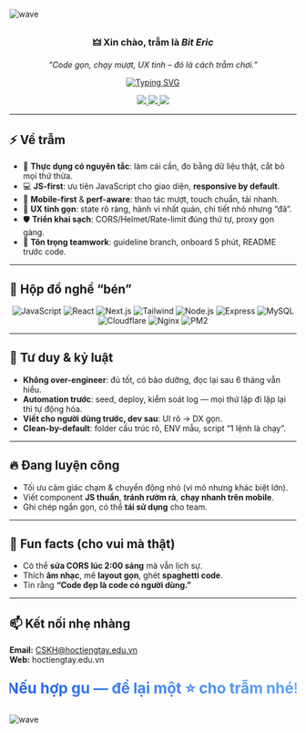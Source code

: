 
<!-- Wave header -->
![wave](https://capsule-render.vercel.app/api?type=waving&height=200&color=0:2563eb,100:60a5fa&text=Bit%20Eric&fontColor=ffffff&fontAlign=50&fontAlignY=40&desc=Full-stack%20Builder%20·%20JS-first%20·%20Mobile-first&descAlign=50&descAlignY=65&animation=twinkling)

<div align="center">

### 🜲 **Xin chào, trẫm là _Bit Eric_**  
*“Code gọn, chạy mượt, UX tinh – đó là cách trẫm chơi.”*

<!-- Typing effect -->
[![Typing SVG](https://readme-typing-svg.demolab.com?font=Fira+Code&weight=700&size=22&pause=1200&center=true&vCenter=true&width=700&lines=%F0%9F%91%8B+Ch%C3%A0o+th%E1%BA%BF+gi%E1%BB%9Bi%2C+ta+l%C3%A0+Bit+Eric;🚀+Full-stack+Builder+%7C+JS-first+%7C+Mobile-first;✨+Thi%E1%BA%BFt+k%E1%BA%BF+%C4%91%E1%BA%B7c+%C4%91%C3%A8%2C+tr%E1%BA%A3i+nghi%E1%BB%87m+m%C6%B0%E1%BB%A3t+nh%C6%B0+b%C6%A1)](https://git.io/typing-svg)

<!-- Social & counters -->
<a href="https://github.com/biteric">
  <img src="https://komarev.com/ghpvc/?username=biteric&label=Profile%20views&color=0e75b6&style=flat" />
</a>
<a href="https://github.com/biteric?tab=followers">
  <img src="https://img.shields.io/github/followers/biteric?style=flat&label=Followers" />
</a>
<a href="https://github.com/biteric?tab=repositories">
  <img src="https://img.shields.io/github/stars/biteric?affiliations=OWNER%2CCOLLABORATOR&style=flat&label=Stars" />
</a>

</div>

---

## ⚡ Về trẫm
- 🧠 **Thực dụng có nguyên tắc**: làm cái cần, đo bằng dữ liệu thật, cắt bỏ mọi thứ thừa.
- 💻 **JS-first**: ưu tiên JavaScript cho giao diện, **responsive by default**.
- 📱 **Mobile-first** & **perf-aware**: thao tác mượt, touch chuẩn, tải nhanh.
- 🎯 **UX tinh gọn**: state rõ ràng, hành vi nhất quán, chi tiết nhỏ nhưng “đã”.
- 🛡️ **Triển khai sạch**: CORS/Helmet/Rate-limit đúng thứ tự, proxy gọn gàng.
- 🤝 **Tôn trọng teamwork**: guideline branch, onboard 5 phút, README trước code.

---

## 🧰 Hộp đồ nghề “bén”
<div align="center">
  
![JavaScript](https://img.shields.io/badge/JavaScript-000?logo=javascript&logoColor=F7DF1E)
![React](https://img.shields.io/badge/React-000?logo=react)
![Next.js](https://img.shields.io/badge/Next.js-000?logo=nextdotjs)
![Tailwind](https://img.shields.io/badge/Tailwind-000?logo=tailwindcss)
![Node.js](https://img.shields.io/badge/Node.js-000?logo=nodedotjs)
![Express](https://img.shields.io/badge/Express-000?logo=express)
![MySQL](https://img.shields.io/badge/MySQL-000?logo=mysql)
![Cloudflare](https://img.shields.io/badge/Cloudflare-000?logo=cloudflare)
![Nginx](https://img.shields.io/badge/Nginx-000?logo=nginx)
![PM2](https://img.shields.io/badge/PM2-000?logo=pm2)

</div>

---

## 🧭 Tư duy & kỷ luật
- **Không over-engineer**: đủ tốt, có bảo dưỡng, đọc lại sau 6 tháng vẫn hiểu.
- **Automation trước**: seed, deploy, kiểm soát log — mọi thứ lặp đi lặp lại thì tự động hóa.
- **Viết cho người dùng trước, dev sau**: UI rõ → DX gọn.
- **Clean-by-default**: folder cấu trúc rõ, ENV mẫu, script “1 lệnh là chạy”.

---

## 🔥 Đang luyện công
- Tối ưu cảm giác chạm & chuyển động nhỏ (vi mô nhưng khác biệt lớn).
- Viết component **JS thuần**, **tránh rườm rà**, **chạy nhanh trên mobile**.
- Ghi chép ngắn gọn, có thể **tái sử dụng** cho team.

---

## 🧩 Fun facts (cho vui mà thật)
- Có thể **sửa CORS lúc 2:00 sáng** mà vẫn lịch sự.
- Thích **âm nhạc**, mê **layout gọn**, ghét **spaghetti code**.
- Tin rằng **“Code đẹp là code có người dùng.”**

---

## 📫 Kết nối nhẹ nhàng
**Email:** CSKH@hoctiengtay.edu.vn  
**Web:** hoctiengtay.edu.vn

<div align="center">

<!-- subtle call-to-action with gradient text via SVG -->
<svg width="100%" height="60">
  <defs>
    <linearGradient id="g" x1="0" y1="0" x2="1" y2="0">
      <stop stop-color="#2563eb" offset="0%"/>
      <stop stop-color="#60a5fa" offset="100%"/>
    </linearGradient>
  </defs>
  <text x="50%" y="50%" dominant-baseline="middle" text-anchor="middle" fill="url(#g)" font-size="26" font-weight="700">
    Nếu hợp gu — để lại một ⭐ cho trẫm nhé!
  </text>
</svg>

</div>

<!-- Wave footer -->
![wave](https://capsule-render.vercel.app/api?type=waving&height=120&color=0:60a5fa,100:2563eb&section=footer)
